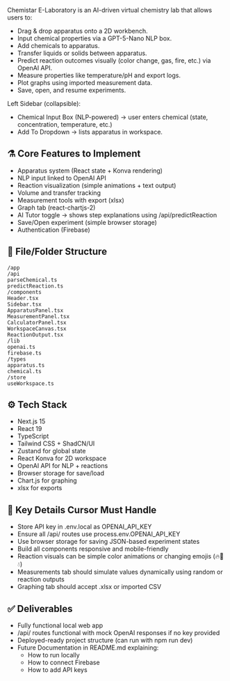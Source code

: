Chemistar E-Laboratory is an AI-driven virtual chemistry lab that allows users to:

*   Drag & drop apparatus onto a 2D workbench.
*   Input chemical properties via a GPT-5-Nano NLP box.
*   Add chemicals to apparatus.
*   Transfer liquids or solids between apparatus.
*   Predict reaction outcomes visually (color change, gas, fire, etc.) via OpenAI API.
*   Measure properties like temperature/pH and export logs.
*   Plot graphs using imported measurement data.
*   Save, open, and resume experiments.

Left Sidebar (collapsible):

*   Chemical Input Box (NLP-powered) → user enters chemical (state, concentration, temperature, etc.)
*   Add To Dropdown → lists apparatus in workspace.

## ⚗️ Core Features to Implement

*   Apparatus system (React state + Konva rendering)
*   NLP input linked to OpenAI API
*   Reaction visualization (simple animations + text output)
*   Volume and transfer tracking
*   Measurement tools with export (xlsx)
*   Graph tab (react-chartjs-2)
*   AI Tutor toggle → shows step explanations using /api/predictReaction
*   Save/Open experiment (simple browser storage)
*   Authentication (Firebase)

## 💾 File/Folder Structure

```
/app
/api
parseChemical.ts
predictReaction.ts
/components
Header.tsx
Sidebar.tsx
ApparatusPanel.tsx
MeasurementPanel.tsx
CalculatorPanel.tsx
WorkspaceCanvas.tsx
ReactionOutput.tsx
/lib
openai.ts
firebase.ts
/types
apparatus.ts
chemical.ts
/store
useWorkspace.ts
```

## ⚙️ Tech Stack

*   Next.js 15
*   React 19
*   TypeScript
*   Tailwind CSS + ShadCN/UI
*   Zustand for global state
*   React Konva for 2D workspace
*   OpenAI API for NLP + reactions
*   Browser storage for save/load
*   Chart.js for graphing
*   xlsx for exports

## 🧩 Key Details Cursor Must Handle

*   Store API key in .env.local as OPENAI_API_KEY
*   Ensure all /api/ routes use process.env.OPENAI_API_KEY
*   Use browser storage for saving JSON-based experiment states
*   Build all components responsive and mobile-friendly
*   Reaction visuals can be simple color animations or changing emojis (🔥💨💧)
*   Measurements tab should simulate values dynamically using random or reaction outputs
*   Graphing tab should accept .xlsx or imported CSV

## ✅ Deliverables

*   Fully functional local web app
*   /api/ routes functional with mock OpenAI responses if no key provided
*   Deployed-ready project structure (can run with npm run dev)
*   Future Documentation in README.md explaining:
    *   How to run locally
    *   How to connect Firebase
    *   How to add API keys
